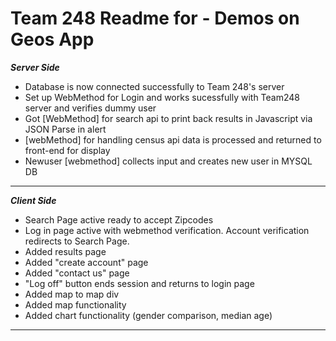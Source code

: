 # Team 248 Readme for - Demos on Geos App

***Server Side*** 

 - Database is now connected successfully to Team 248's server
 - Set up WebMethod for Login and works sucessfully with Team248 server and verifies dummy user
 - Got [WebMethod] for search api to print back results in Javascript via JSON Parse in alert
 - [webMethod] for handling census api data is processed and returned to front-end for display
 - Newuser [webmethod] collects input and creates new user in MYSQL DB
 

*****************

***Client Side***

 - Search Page active ready to accept Zipcodes
 - Log in page active with webmethod verification. Account verification redirects to Search Page.
 - Added results page
 - Added "create account" page
 - Added "contact us" page
 - "Log off" button ends session and returns to login page
 - Added map to map div
 - Added map functionality
 - Added chart functionality (gender comparison, median age)
 

*****************